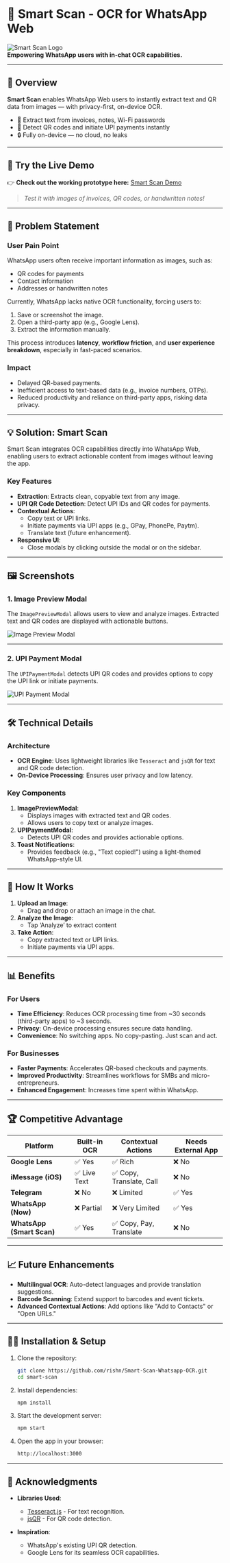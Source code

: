 # 🧠 Smart Scan - OCR for WhatsApp Web

![Smart Scan Logo](https://via.placeholder.com/150x150.png?text=Smart+Scan)  
**Empowering WhatsApp users with in-chat OCR capabilities.**

---

## 📖 Overview

**Smart Scan** enables WhatsApp Web users to instantly extract text and QR data from images — with privacy-first, on-device OCR.

- 🧾 Extract text from invoices, notes, Wi-Fi passwords
- 💸 Detect QR codes and initiate UPI payments instantly
- 🔒 Fully on-device — no cloud, no leaks

---

## 🚀 Try the Live Demo

👉 **Check out the working prototype here:** [Smart Scan Demo](https://smart-scan-whatsapp.onrender.com)  
> _Test it with images of invoices, QR codes, or handwritten notes!_

---

## 🚨 Problem Statement

### **User Pain Point**
WhatsApp users often receive important information as images, such as:
- QR codes for payments
- Contact information
- Addresses or handwritten notes

Currently, WhatsApp lacks native OCR functionality, forcing users to:
1. Save or screenshot the image.
2. Open a third-party app (e.g., Google Lens).
3. Extract the information manually.

This process introduces **latency**, **workflow friction**, and **user experience breakdown**, especially in fast-paced scenarios.

### **Impact**
- Delayed QR-based payments.
- Inefficient access to text-based data (e.g., invoice numbers, OTPs).
- Reduced productivity and reliance on third-party apps, risking data privacy.

---

## 💡 Solution: Smart Scan

Smart Scan integrates OCR capabilities directly into WhatsApp Web, enabling users to extract actionable content from images without leaving the app.

### **Key Features**
- **Extraction**: Extracts clean, copyable text from any image.
- **UPI QR Code Detection**: Detect UPI IDs and QR codes for payments.
- **Contextual Actions**:
  - Copy text or UPI links.
  - Initiate payments via UPI apps (e.g., GPay, PhonePe, Paytm).
  - Translate text (future enhancement).
- **Responsive UI**:
  - Close modals by clicking outside the modal or on the sidebar.

---

## 🖼️ Screenshots

### **1. Image Preview Modal**
The `ImagePreviewModal` allows users to view and analyze images. Extracted text and QR codes are displayed with actionable buttons.

![Image Preview Modal](https://via.placeholder.com/800x400.png?text=Image+Preview+Modal)

---

### **2. UPI Payment Modal**
The `UPIPaymentModal` detects UPI QR codes and provides options to copy the UPI link or initiate payments.

![UPI Payment Modal](https://via.placeholder.com/800x400.png?text=UPI+Payment+Modal)

---

## 🛠️ Technical Details

### **Architecture**
- **OCR Engine**: Uses lightweight libraries like `Tesseract` and `jsQR` for text and QR code detection.
- **On-Device Processing**: Ensures user privacy and low latency.

### **Key Components**
1. **ImagePreviewModal**:
   - Displays images with extracted text and QR codes.
   - Allows users to copy text or analyze images.
2. **UPIPaymentModal**:
   - Detects UPI QR codes and provides actionable options.
3. **Toast Notifications**:
   - Provides feedback (e.g., "Text copied!") using a light-themed WhatsApp-style UI.

---

## 🚀 How It Works

1. **Upload an Image**:
   - Drag and drop or attach an image in the chat.
2. **Analyze the Image**:
   - Tap ‘Analyze’ to extract content
3. **Take Action**:
   - Copy extracted text or UPI links.
   - Initiate payments via UPI apps.

---

## 📊 Benefits

### **For Users**
- **Time Efficiency**: Reduces OCR processing time from ~30 seconds (third-party apps) to ~3 seconds.
- **Privacy**: On-device processing ensures secure data handling.
- **Convenience**: No switching apps. No copy-pasting. Just scan and act.

### **For Businesses**
- **Faster Payments**: Accelerates QR-based checkouts and payments.
- **Improved Productivity**: Streamlines workflows for SMBs and micro-entrepreneurs.
- **Enhanced Engagement**: Increases time spent within WhatsApp.

---

## 🏆 Competitive Advantage

| Platform               | Built-in OCR   | Contextual Actions             | Needs External App |
|------------------------|----------------|--------------------------------|---------------------|
| **Google Lens**        | ✅ Yes          | ✅ Rich                         | ❌ No               |
| **iMessage (iOS)**     | ✅ Live Text    | ✅ Copy, Translate, Call        | ❌ No               |
| **Telegram**           | ❌ No           | ❌ Limited                      | ✅ Yes              |
| **WhatsApp (Now)**     | ❌ Partial      | ❌ Very Limited                 | ✅ Yes              |
| **WhatsApp (Smart Scan)** | ✅ Yes       | ✅ Copy, Pay, Translate         | ❌ No               |

---

## 📈 Future Enhancements

- **Multilingual OCR**: Auto-detect languages and provide translation suggestions.
- **Barcode Scanning**: Extend support to barcodes and event tickets.
- **Advanced Contextual Actions**: Add options like "Add to Contacts" or "Open URLs."

---

## 🧑‍💻 Installation & Setup

1. Clone the repository:
   ```bash
   git clone https://github.com/rishn/Smart-Scan-Whatsapp-OCR.git
   cd smart-scan
   ```
2. Install dependencies:
    ```bash
    npm install
    ```
3. Start the development server:
    ```bash
    npm start
    ```
4. Open the app in your browser:
    ```bash
    http://localhost:3000
    ```
---

## 🙌 Acknowledgments
- **Libraries Used**:
  - [Tesseract.js](https://github.com/naptha/tesseract.js) - For text recognition.
  - [jsQR](https://github.com/cozmo/jsQR) - For QR code detection.

- **Inspiration**:
  - WhatsApp's existing UPI QR detection.
  - Google Lens for its seamless OCR capabilities.